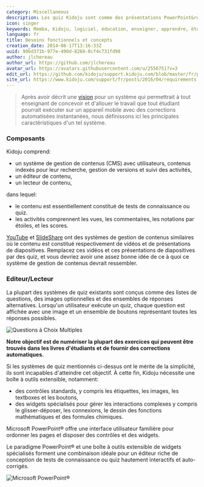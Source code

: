 ```yaml
---
category: Miscellaneous
description: Les quiz Kidoju sont comme des présentations PowerPoint&reg; avec la capacité d'enregistrer des réponses et de calculer un score.
icon: singer
keywords: Memba, Kidoju, logiciel, éducation, enseigner, apprendre, ètudier, connaissance, test, quiz, correction, question, réponse, score, version, workflow, powerpoint.
language: fr
title: Besoins fonctionnels et concepts
creation_date: 2014-08-17T13:16:33Z
uuid: 90bd371b-977e-490d-8268-0cf4c731fd98
author: jlchereau
author_url: https://github.com/jlchereau
avatar_url: https://avatars.githubusercontent.com/u/2556751?v=3
edit_url: https://github.com/kidoju/support.kidoju.com/blob/master/fr/posts/2014/requirements.md
site_url: https://www.kidoju.com/support/fr/posts/2016/04/requirements
---
```

> Après avoir décrit une [vision](https://www.kidoju.com/support/fr/posts/2015/05/vision) pour un système qui permettrait à tout enseignant
de concevoir et d'allouer le travail que tout étudiant pourrait exécuter sur un appareil mobile avec des corrections automatisées instantanées,
nous définissons ici les principales caractéristiques d'un tel système.

### Composants

Kidoju comprend:

- un système de gestion de contenus (CMS) avec utilisateurs, contenus indexés pour leur recherche, gestion de versions et suivi des activités,
- un éditeur de contenu, 
- un lecteur de contenu,

dans lequel:
 
- le contenu est essentiellement constitué de tests de connaissance ou quiz.
- les activités comprennent les vues, les commentaires, les notations par étoiles, et les scores.

[YouTube](https://www.youtube.com/) et [SlideShare](http://www.slideshare.net/) ont des systèmes de gestion de contenus similaires où le contenu est constitué respectivement de vidéos et de présentations de diapositives.
Remplacez ces vidéos et ces présentations de diapositives par des quiz, et vous devriez avoir une assez bonne idée de ce à quoi ce système de gestion de contenus devrait ressembler.
                                                                                
### Editeur/Lecteur


La plupart des systèmes de quiz existants sont conçus comme des listes de questions, des images optionnelles et des ensembles de réponses alternatives.
Lorsqu'un utilisateur exécute un quiz, chaque question est affichée avec une image et un ensemble de boutons représentant toutes les réponses possibles.

![Questions à Choix Multiples](https://raw.githubusercontent.com/kidoju/support.kidoju.com/master/fr/posts/2014/requirements.jpg)

**Notre objectif est de numériser la plupart des exercices qui peuvent être trouvés dans les livres d'étudiants et de fournir des corrections automatiques.**

Si les systèmes de quiz mentionnés ci-dessus ont le mérite de la simplicité, ils sont incapables d'atteindre cet objectif.
À cette fin, Kidoju nécessite une boîte à outils extensible, notamment:

- des contrôles standards, y compris les étiquettes, les images, les textboxes et les boutons,
- des widgets spécialisés pour gérer les interactions complexes y compris le glisser-déposer, les connexions, le dessin des fonctions mathématiques et des formules chimiques.

Microsoft PowerPoint® offre une interface utilisateur familière pour ordonner les pages et disposer des contrôles et des widgets.

Le paradigme PowerPoint® et une boîte à outils extensible de widgets spécialisés forment une combinaison idéale pour un éditeur riche
de conception de tests de connaissance ou quiz hautement interactifs et auto-corrigés.

![Microsoft PowerPoint®](https://raw.githubusercontent.com/kidoju/support.kidoju.com/master/fr/posts/2014/requirements.png)